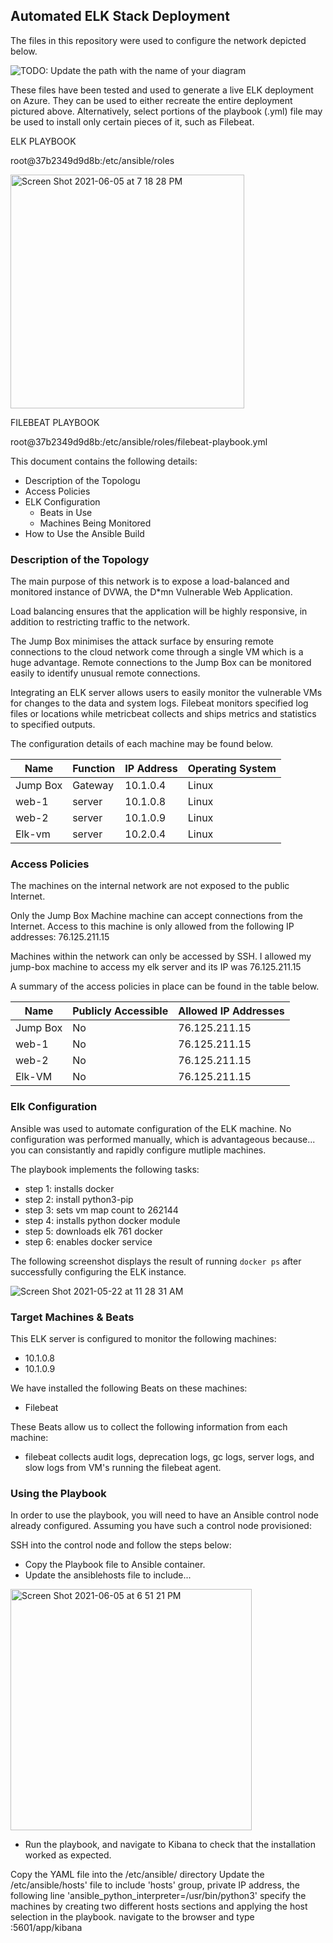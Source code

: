 ## Automated ELK Stack Deployment

The files in this repository were used to configure the network depicted below.

![TODO: Update the path with the name of your diagram](Images/diagram_filename.png)

These files have been tested and used to generate a live ELK deployment on Azure. They can be used to either recreate the entire deployment pictured above. Alternatively, select portions of the playbook (.yml) file may be used to install only certain pieces of it, such as Filebeat.

  ELK PLAYBOOK
  
  root@37b2349d9d8b:/etc/ansible/roles
  
  <img width="374" alt="Screen Shot 2021-06-05 at 7 18 28 PM" src="https://user-images.githubusercontent.com/85391715/120907919-ae030f80-c633-11eb-9830-4f291adc24b3.png">

  
  FILEBEAT PLAYBOOK
  
  root@37b2349d9d8b:/etc/ansible/roles/filebeat-playbook.yml
  
  
  
  
This document contains the following details:
- Description of the Topologu
- Access Policies
- ELK Configuration
  - Beats in Use
  - Machines Being Monitored
- How to Use the Ansible Build


### Description of the Topology

The main purpose of this network is to expose a load-balanced and monitored instance of DVWA, the D*mn Vulnerable Web Application.

Load balancing ensures that the application will be highly responsive, in addition to restricting traffic to the network.

The Jump Box minimises the attack surface by ensuring remote connections to the cloud network come through a single VM which is a huge advantage. Remote connections to the Jump Box can be monitored easily to identify unusual remote connections.

Integrating an ELK server allows users to easily monitor the vulnerable VMs for changes to the data and system logs.
 Filebeat monitors specified log files or locations while metricbeat collects and ships metrics and statistics to specified outputs.

The configuration details of each machine may be found below.


| Name     | Function | IP Address | Operating System |
|----------|----------|------------|------------------|
| Jump Box | Gateway  | 10.1.0.4   | Linux            |
| web-1    | server   | 10.1.0.8   | Linux            |
| web-2    | server   | 10.1.0.9   | Linux            |
| Elk-vm   | server   | 10.2.0.4   | Linux            |

### Access Policies

The machines on the internal network are not exposed to the public Internet. 

Only the Jump Box Machine machine can accept connections from the Internet. Access to this machine is only allowed from the following IP addresses: 76.125.211.15


Machines within the network can only be accessed by SSH.
I allowed my jump-box machine to access my elk server and its IP was 76.125.211.15 

A summary of the access policies in place can be found in the table below.

| Name     | Publicly Accessible | Allowed IP Addresses |
|----------|---------------------|----------------------|
| Jump Box | No                  | 76.125.211.15        | 
|  web-1   | No                  | 76.125.211.15        |
|  web-2   | No                  | 76.125.211.15        |
|  Elk-VM  | No                  | 76.125.211.15        |

### Elk Configuration

Ansible was used to automate configuration of the ELK machine. No configuration was performed manually, which is advantageous because...
you can consistantly and rapidly configure mutliple machines.


The playbook implements the following tasks:

- step 1: installs docker
- step 2: install python3-pip
- step 3: sets vm map count to 262144
- step 4: installs python docker module
- step 5: downloads elk 761 docker
- step 6: enables docker service


The following screenshot displays the result of running `docker ps` after successfully configuring the ELK instance.

![Screen Shot 2021-05-22 at 11 28 31 AM](https://user-images.githubusercontent.com/85391715/120907115-0b479280-c62d-11eb-9057-7308fc51e461.png)


### Target Machines & Beats
This ELK server is configured to monitor the following machines:
- 10.1.0.8
- 10.1.0.9

We have installed the following Beats on these machines:
- Filebeat

These Beats allow us to collect the following information from each machine:
- filebeat collects audit logs, deprecation logs, gc logs, server logs, and slow logs from VM's running the filebeat agent.

### Using the Playbook
In order to use the playbook, you will need to have an Ansible control node already configured. Assuming you have such a control node provisioned: 

SSH into the control node and follow the steps below:
- Copy the Playbook file to Ansible container.
- Update the ansiblehosts file to include...

<img width="386" alt="Screen Shot 2021-06-05 at 6 51 21 PM" src="https://user-images.githubusercontent.com/85391715/120907405-07b50b00-c62f-11eb-8d2b-70d574e33c9b.png">



- Run the playbook, and navigate to Kibana to check that the installation worked as expected.

Copy the YAML file into the /etc/ansible/ directory Update the /etc/ansible/hosts' file to include 'hosts' group, private IP address, the following line 'ansible_python_interpreter=/usr/bin/python3' specify the machines by creating two different hosts sections and applying the host selection in the playbook. navigate to the browser and type :5601/app/kibana
